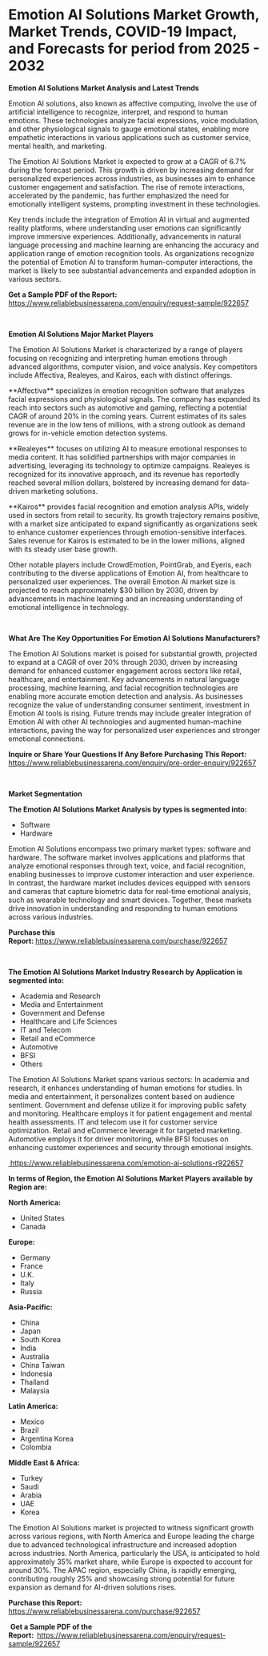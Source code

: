 <p><h1>Emotion AI Solutions Market Growth, Market Trends, COVID-19 Impact, and Forecasts for period from 2025 - 2032</h1></p><p><strong>Emotion AI Solutions Market Analysis and Latest Trends</strong></p>
<p><p>Emotion AI solutions, also known as affective computing, involve the use of artificial intelligence to recognize, interpret, and respond to human emotions. These technologies analyze facial expressions, voice modulation, and other physiological signals to gauge emotional states, enabling more empathetic interactions in various applications such as customer service, mental health, and marketing.</p><p>The Emotion AI Solutions Market is expected to grow at a CAGR of 6.7% during the forecast period. This growth is driven by increasing demand for personalized experiences across industries, as businesses aim to enhance customer engagement and satisfaction. The rise of remote interactions, accelerated by the pandemic, has further emphasized the need for emotionally intelligent systems, prompting investment in these technologies. </p><p>Key trends include the integration of Emotion AI in virtual and augmented reality platforms, where understanding user emotions can significantly improve immersive experiences. Additionally, advancements in natural language processing and machine learning are enhancing the accuracy and application range of emotion recognition tools. As organizations recognize the potential of Emotion AI to transform human-computer interactions, the market is likely to see substantial advancements and expanded adoption in various sectors.</p></p>
<p><strong>Get a Sample PDF of the Report:&nbsp;</strong> <a href="https://www.reliablebusinessarena.com/enquiry/request-sample/922657?utm_campaign=3002&utm_medium=2&utm_source=Github&utm_content=ia&utm_term=18042025&utm_id=emotion-ai-solutions">https://www.reliablebusinessarena.com/enquiry/request-sample/922657</a></p>
<p>&nbsp;</p>
<p><strong>Emotion AI Solutions Major Market Players</strong></p>
<p><p>The Emotion AI Solutions Market is characterized by a range of players focusing on recognizing and interpreting human emotions through advanced algorithms, computer vision, and voice analysis. Key competitors include Affectiva, Realeyes, and Kairos, each with distinct offerings.</p><p>**Affectiva** specializes in emotion recognition software that analyzes facial expressions and physiological signals. The company has expanded its reach into sectors such as automotive and gaming, reflecting a potential CAGR of around 20% in the coming years. Current estimates of its sales revenue are in the low tens of millions, with a strong outlook as demand grows for in-vehicle emotion detection systems.</p><p>**Realeyes** focuses on utilizing AI to measure emotional responses to media content. It has solidified partnerships with major companies in advertising, leveraging its technology to optimize campaigns. Realeyes is recognized for its innovative approach, and its revenue has reportedly reached several million dollars, bolstered by increasing demand for data-driven marketing solutions.</p><p>**Kairos** provides facial recognition and emotion analysis APIs, widely used in sectors from retail to security. Its growth trajectory remains positive, with a market size anticipated to expand significantly as organizations seek to enhance customer experiences through emotion-sensitive interfaces. Sales revenue for Kairos is estimated to be in the lower millions, aligned with its steady user base growth.</p><p>Other notable players include CrowdEmotion, PointGrab, and Eyeris, each contributing to the diverse applications of Emotion AI, from healthcare to personalized user experiences. The overall Emotion AI market size is projected to reach approximately $30 billion by 2030, driven by advancements in machine learning and an increasing understanding of emotional intelligence in technology.</p></p>
<p>&nbsp;</p>
<p><strong>What Are The Key Opportunities For Emotion AI Solutions Manufacturers?</strong></p>
<p><p>The Emotion AI Solutions market is poised for substantial growth, projected to expand at a CAGR of over 20% through 2030, driven by increasing demand for enhanced customer engagement across sectors like retail, healthcare, and entertainment. Key advancements in natural language processing, machine learning, and facial recognition technologies are enabling more accurate emotion detection and analysis. As businesses recognize the value of understanding consumer sentiment, investment in Emotion AI tools is rising. Future trends may include greater integration of Emotion AI with other AI technologies and augmented human-machine interactions, paving the way for personalized user experiences and stronger emotional connections.</p></p>
<p><strong>Inquire or Share Your Questions If Any Before Purchasing This Report:</strong> <a href="https://www.reliablebusinessarena.com/enquiry/pre-order-enquiry/922657?utm_campaign=3002&utm_medium=2&utm_source=Github&utm_content=ia&utm_term=18042025&utm_id=emotion-ai-solutions">https://www.reliablebusinessarena.com/enquiry/pre-order-enquiry/922657</a></p>
<p>&nbsp;</p>
<p><strong>Market Segmentation</strong></p>
<p><strong>The Emotion AI Solutions Market Analysis by types is segmented into:</strong></p>
<p><ul><li>Software</li><li>Hardware</li></ul></p>
<p><p>Emotion AI Solutions encompass two primary market types: software and hardware. The software market involves applications and platforms that analyze emotional responses through text, voice, and facial recognition, enabling businesses to improve customer interaction and user experience. In contrast, the hardware market includes devices equipped with sensors and cameras that capture biometric data for real-time emotional analysis, such as wearable technology and smart devices. Together, these markets drive innovation in understanding and responding to human emotions across various industries.</p></p>
<p><strong>Purchase this Report:&nbsp;</strong><a href="https://www.reliablebusinessarena.com/purchase/922657?utm_campaign=3002&utm_medium=2&utm_source=Github&utm_content=ia&utm_term=18042025&utm_id=emotion-ai-solutions">https://www.reliablebusinessarena.com/purchase/922657</a></p>
<p>&nbsp;</p>
<p><strong>The Emotion AI Solutions Market Industry Research by Application is segmented into:</strong></p>
<p><ul><li>Academia and Research</li><li>Media and Entertainment</li><li>Government and Defense</li><li>Healthcare and Life Sciences</li><li>IT and Telecom</li><li>Retail and eCommerce</li><li>Automotive</li><li>BFSI</li><li>Others</li></ul></p>
<p><p>The Emotion AI Solutions Market spans various sectors: In academia and research, it enhances understanding of human emotions for studies. In media and entertainment, it personalizes content based on audience sentiment. Government and defense utilize it for improving public safety and monitoring. Healthcare employs it for patient engagement and mental health assessments. IT and telecom use it for customer service optimization. Retail and eCommerce leverage it for targeted marketing. Automotive employs it for driver monitoring, while BFSI focuses on enhancing customer experiences and security through emotional insights.</p></p>
<p><a href="https://www.reliablebusinessarena.com/emotion-ai-solutions-r922657?utm_campaign=3002&utm_medium=2&utm_source=Github&utm_content=ia&utm_term=18042025&utm_id=emotion-ai-solutions">&nbsp;https://www.reliablebusinessarena.com/emotion-ai-solutions-r922657</a></p>
<p><strong>In terms of Region, the Emotion AI Solutions Market Players available by Region are:</strong></p>
<p>
    <p> <strong> North America: </strong>
        <ul>
            <li>United States</li>
            <li>Canada</li>
        </ul>
        </p> 
    <p> <strong> Europe: </strong>
        <ul>
            <li>Germany</li>
            <li>France</li>
            <li>U.K.</li>
            <li>Italy</li>
            <li>Russia</li>
        </ul>
        </p> 
    <p> <strong> Asia-Pacific: </strong>
        <ul>
            <li>China</li>
            <li>Japan</li>
            <li>South Korea</li>
            <li>India</li>
            <li>Australia</li>
            <li>China Taiwan</li>
            <li>Indonesia</li>
            <li>Thailand</li>
            <li>Malaysia</li>
        </ul>
        </p> 
    <p> <strong> Latin America: </strong>
        <ul>
            <li>Mexico</li>
            <li>Brazil</li>
            <li>Argentina Korea</li>
            <li>Colombia</li>
        </ul>
        </p> 
    <p> <strong> Middle East & Africa: </strong>
        <ul>
            <li>Turkey</li>
            <li>Saudi</li>
            <li>Arabia</li>
            <li>UAE</li>
            <li>Korea</li>
        </ul>
    </p>
    </p>
<p><p>The Emotion AI Solutions market is projected to witness significant growth across various regions, with North America and Europe leading the charge due to advanced technological infrastructure and increased adoption across industries. North America, particularly the USA, is anticipated to hold approximately 35% market share, while Europe is expected to account for around 30%. The APAC region, especially China, is rapidly emerging, contributing roughly 25% and showcasing strong potential for future expansion as demand for AI-driven solutions rises.</p></p>
<p><strong>Purchase this Report: </strong><a href="https://www.reliablebusinessarena.com/purchase/922657?utm_campaign=3002&utm_medium=2&utm_source=Github&utm_content=ia&utm_term=18042025&utm_id=emotion-ai-solutions">https://www.reliablebusinessarena.com/purchase/922657</a></p>
<p>&nbsp;<strong>Get a Sample PDF of the Report:&nbsp;&nbsp;</strong><a href="https://www.reliablebusinessarena.com/enquiry/request-sample/922657?utm_campaign=3002&utm_medium=2&utm_source=Github&utm_content=ia&utm_term=18042025&utm_id=emotion-ai-solutions">https://www.reliablebusinessarena.com/enquiry/request-sample/922657</a></p>
<p><strong></strong></p>
<p><p></p><p></p><p></p></p>